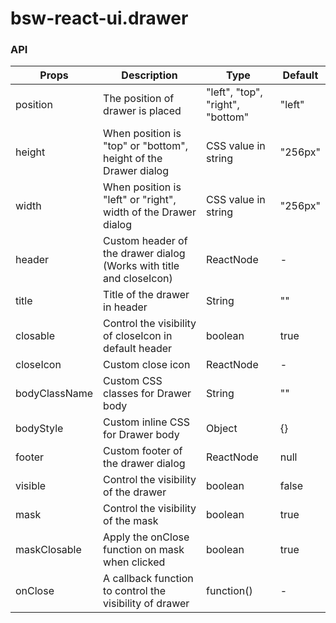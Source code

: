 # bsw-react-ui.drawer

### API
| Props | Description | Type | Default |
| ------ | ------ | ------ | ------ |
| position | The position of drawer is placed | "left", "top", "right", "bottom" | "left" |
| height | When position is "top" or "bottom", height of the Drawer dialog | CSS value in string | "256px" |
| width | When position is "left" or "right", width of the Drawer dialog | CSS value in string | "256px" |
| header | Custom header of the drawer dialog (Works with title and closeIcon) | ReactNode | - | 
| title | Title of the drawer in header | String | "" |
| closable | Control the visibility of closeIcon in default header | boolean | true |
| closeIcon | Custom close icon | ReactNode | - |
| bodyClassName | Custom CSS classes for Drawer body | String | "" |
| bodyStyle | Custom inline CSS for Drawer body | Object | {} |
| footer | Custom footer of the drawer dialog | ReactNode | null |
| visible | Control the visibility of the drawer | boolean | false |
| mask | Control the visibility of the mask | boolean | true |
| maskClosable | Apply the onClose function on mask when clicked | boolean | true |
| onClose | A callback function to control the visibility of drawer | function() | - |